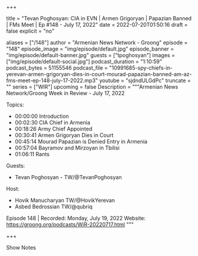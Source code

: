 
+++

title = "Tevan Poghosyan: CIA in EVN | Armen Grigoryan | Papazian Banned | FMs Meet | Ep #148 - July 17, 2022"
date = 2022-07-20T01:50:16
draft = false
explicit = "no"

aliases = ["/148"]
author = "Armenian News Network - Groong"
episode = "148"
episode_image = "img/episode/default.jpg"
episode_banner = "img/episode/default-banner.jpg"
guests = ["tpoghosyan"]
images = ["img/episode/default-social.jpg"]
podcast_duration = "1:10:59"
podcast_bytes = 51155546
podcast_file = "10991685-spy-chiefs-in-yerevan-armen-grigoryan-dies-in-court-mourad-papazian-banned-am-az-fms-meet-ep-148-july-17-2022.mp3"
youtube = "sjdndULGdPc"
truncate = ""
series = ["WIR"]
upcoming = false
Description = """Armenian News Network/Groong Week in Review - July 17, 2022

Topics:
* 00:00:00 Introduction
* 00:02:30 CIA Chief in Armenia
* 00:18:26 Army Chief Appointed
* 00:30:41 Armen Grigoryan Dies in Court
* 00:45:14 Mourad Papazian is Denied Entry in Armenia
* 00:57:04 Bayramov and Mirzoyan in Tbilisi
* 01:06:11 Rants

Guests:
* Tevan Poghosyan - TW/@TevanPoghosyan

Host:
* Hovik Manucharyan TW/@HovikYerevan
* Asbed Bedrossian TW/@qubriq

Episode 148 | Recorded: Monday, July 19, 2022
Website: https://groong.org/podcasts/WiR-20220717.html
"""

+++

Show Notes

